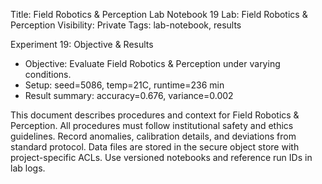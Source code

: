 Title: Field Robotics & Perception Lab Notebook 19
Lab: Field Robotics & Perception
Visibility: Private
Tags: lab-notebook, results

Experiment 19: Objective & Results
- Objective: Evaluate Field Robotics & Perception under varying conditions.
- Setup: seed=5086, temp=21C, runtime=236 min
- Result summary: accuracy=0.676, variance=0.002

This document describes procedures and context for Field Robotics & Perception.
All procedures must follow institutional safety and ethics guidelines.
Record anomalies, calibration details, and deviations from standard protocol.
Data files are stored in the secure object store with project-specific ACLs.
Use versioned notebooks and reference run IDs in lab logs.

